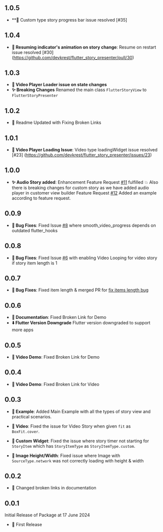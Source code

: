 ## 1.0.5

- **:bug: Custom type story progress bar issue resolved [#35]


## 1.0.4

- **:bug: Resuming indicator's animation on story change**: Resume on restart issue resolved [#30] (https://github.com/devkrest/flutter_story_presenter/pull/30)

## 1.0.3
- **:bug: Video Player Loader issue on state changes**
- **:sparkles: Breaking Changes**
  Renamed the main class `FlutterStoryView` to `FlutterStoryPresenter`

## 1.0.2
- :bug: Readme Updated with Fixing Broken Links

## 1.0.1

- **:bug: Video Player Loading Issue**: Video type loadingWidget issue resolved [#23] (https://github.com/devkrest/flutter_story_presenter/issues/23) 

## 1.0.0

- **:sparkles: Audio Story added**: Enhancement
  Feature Request [#11](https://github.com/devkrest/flutter_story_presenter/issues/11) fulfilled
  :boom: Also there is breaking changes for custom story as we have added audio player in customer
  view builder
  Feature Request [#12](https://github.com/devkrest/flutter_story_presenter/issues/12) Added an
  example
  according to feature request.

## 0.0.9

- **:bug: Bug Fixes**: Fixed
  Issue [#8](https://github.com/devkrest/flutter_story_presenter/issues/8) where
  smooth_video_progress depends on outdated flutter_hooks

## 0.0.8

- **:bug: Bug Fixes**: Fixed
  Issue [#6](https://github.com/devkrest/flutter_story_presenter/issues/6) with enabling Video
  Looping for video story if story item length is 1

## 0.0.7

- **:bug: Bug Fixes**: Fixed item length & merged PR
  for [fix items length bug](https://github.com/devkrest/flutter_story_presenter/pull/4)

## 0.0.6

- **:memo: Documentation**: Fixed Broken Link for Demo
- **:arrow_down: Flutter Version Downgrade** Flutter version downgraded to support more apps

## 0.0.5

- **:memo: Video Demo**: Fixed Broken Link for Demo

## 0.0.4

- **:memo: Video Demo**: Fixed Broken Link for Video

## 0.0.3

- **:memo: Example**: Added Main Example with all the types of story view and practical scenarios.

- **:bug: Video**: Fixed the issue for Video Story when given `fit` as `BoxFit.cover`.

- **:bug: Custom Widget**: Fixed the issue where story timer not starting for `StoryItem` which
  has `StoryItemType` as `StoryItemType.custom`.

- **:bug: Image Height/Width**: Fixed issue where Image with `SourceType.network` was not correctly
  loading with height & width

## 0.0.2

- :memo: Changed broken links in documentation

## 0.0.1

Initial Release of Package at 17 June 2024

- :tada: First Release












